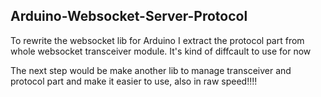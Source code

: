 ## Arduino-Websocket-Server-Protocol


To rewrite the websocket lib for Arduino I extract the protocol part from whole websocket transceiver module. It's kind of diffcault to use for now

The next step would be make another lib to manage transceiver and protocol part and make it easier to use, also in raw speed!!!!
